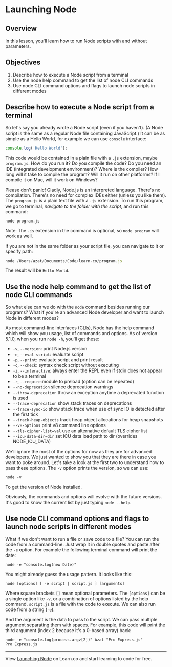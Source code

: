 # Launching Node

## Overview

In this lesson, you'll learn how to run Node scripts with and without parameters.

## Objectives

1. Describe how to execute a Node script from a terminal
1. Use the node help command to get the list of node CLI commands
1. Use node CLI command options and flags to launch node scripts in different modes

## Describe how to execute a Node script from a terminal

So let's say you already wrote a Node script (even if you haven't). (A Node script is the same as a regular Node file containing JavaScript.) It can be as simple as a Hello World, for example we can use `console` interface:


```js
console.log('Hello World');
```

This code would be contained in a plain file with a `.js` extension, maybe `program.js`. How do you run it? Do you compile the code? Do you need an IDE (integrated development environment)? Where is the compiler? How long will it take to compile the program? Will it run on other platforms? If I compile it on Mac, will it work on Windows?

Please don't panic! Gladly, Node.js is an interpreted language. There's no compilation. There's no need for complex IDEs either (unless you like them). The `program.js` is a plain text file with a `.js` extension. To run this program, we go to terminal, *navigate to the folder with the script*, and run this command:

```
node program.js
```

Note: The `.js` extension in the command is optional, so `node program` will work as well.

If you are not in the same folder as your script file, you can navigate to it or specify path:

```js
node /Users/azat/Documents/Code/learn-co/program.js
```

The result will be `Hello World`.

## Use the node help command to get the list of node CLI commands

So what else can we do with the `node` command besides running our programs? What if you're an advanced Node developer and want to launch Node in different modes?

As most command-line interfaces (CLIs), Node has the help command which will show you usage, list of commands and options. As of version 5.1.0, when you run `node -h`, you'll get these:

* `-v`, `--version`: print Node.js version
* `-e`, `--eval script`: evaluate script
* `-p`, `--print`: evaluate script and print result
* `-c`, `--check`: syntax check script without executing
* `-i`, `--interactive`: always enter the REPL even if stdin does not appear to be a terminal
* `-r`, `--require`:module to preload (option can be repeated)
* `--no-deprecation`      silence deprecation warnings
* `--throw-deprecation`   throw an exception anytime a deprecated function is used
* `--trace-deprecation`   show stack traces on deprecations
* `--trace-sync-io`       show stack trace when use of sync IO is detected after the first tick
* `--track-heap-objects`  track heap object allocations for heap snapshots
* `--v8-options`          print v8 command line options
* `--tls-cipher-list=val` use an alternative default TLS cipher list
* `--icu-data-dir=dir`    set ICU data load path to dir (overrides NODE_ICU_DATA)

We'll ignore the most of the options for now as they are for advanced developers. We just wanted to show you that they are there in case you want to poke around. Let's take a look at the first two to understand how to pass these options. The `-v` option prints the version, so we can use:

```
node -v
```

To get the version of Node installed.

Obviously, the commands and options will evolve with the future versions. It's good to know the current list by just typing `node --help`.

## Use node CLI command options and flags to launch node scripts in different modes

What if we don't want to run a file or save code to a file? You can run the code from a command-line. Just wrap it in double quotes and paste after the `-e` option. For example the following terminal command will print the date:

```
node -e "console.log(new Date)"
```

You might already guess the usage pattern. It looks like this:

```
node [options] [ -e script | script.js ] [arguments]
```

Where square brackets `[]` mean optional parameters. The `[options]` can be a single option like `-v`, or a combination of options listed by the help command. `script.js` is a file with the code to execute. We can also run code from a string (`-e`).

And the argument is the data to pass to the script. We can pass multiple argument separating them with spaces. For example, this code will print the third argument (index 2 because it's a 0-based array) back:

```
node -e "console.log(process.argv[2])" Azat "Pro Express.js"
Pro Express.js
```


---


<p data-visibility='hidden'>View <a href='https://learn.co/lessons/node-run-node' title='Launching Node'>Launching Node</a> on Learn.co and start learning to code for free.</p>
